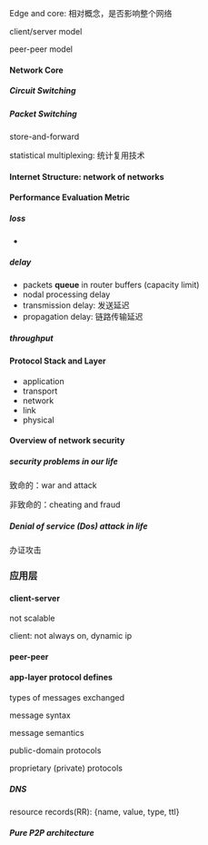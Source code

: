 Edge and core: 相对概念，是否影响整个网络

client/server model

peer-peer model

#### Network Core

##### Circuit Switching

##### Packet Switching

store-and-forward

statistical multiplexing: 统计复用技术

#### Internet Structure: network of networks



#### Performance Evaluation Metric

##### loss

- 

##### delay

- packets **queue** in router buffers (capacity limit)
- nodal processing delay
- transmission delay: 发送延迟
- propagation delay: 链路传输延迟

##### throughput

#### Protocol Stack and Layer

- application
- transport
- network
- link
- physical

#### Overview of network security

##### security problems in our life

致命的：war and attack

非致命的：cheating and fraud

##### Denial of service (Dos) attack in life

办证攻击



### 应用层

#### client-server

not scalable

client: not always on, dynamic ip

#### peer-peer



#### app-layer protocol defines

types of messages exchanged

message syntax

message semantics



public-domain protocols

proprietary (private) protocols



##### DNS

resource records(RR): {name, value, type, ttl}

##### Pure P2P architecture

